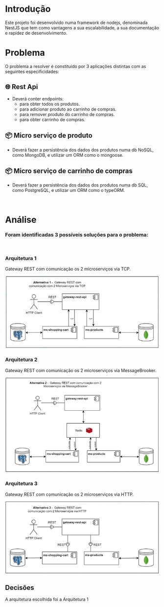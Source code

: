 # Introdução

Este projeto foi desenvolvido numa framework de nodejs, denominada NestJS que tem como vantagens a sua escalabilidade, a sua documentação e rapidez de desenvolvimento.

# Problema
O problema a resolver é constituido por 3 aplicações distintas com as seguintes especificidades:

## 🌐 Rest Api
- Deverá conter endpoints:
    - para obter todos os produtos.
    - para adicionar produto ao carrinho de compras.
    - para remover produto do carrinho de compras.
    - para obter carrinho de compras.

## 📦 Micro serviço de produto
- Deverá fazer a persistência dos dados dos produtos numa db NoSQL, como MongoDB, e utilizar um ORM como o mongoose.

## 📦 Micro serviço de carrinho de compras
- Deverá fazer a persistência dos dados dos produtos numa db SQL, como PostgreSQL, e utilizar um ORM como o typeORM.

<br>

# Análise

### Foram identificadas 3 possíveis soluções para o problema:
<br>


### Arquitetura 1

Gateway REST com comunicação os 2 microserviços via TCP.

![alt1](alt1.png)

### Arquitetura 2

Gateway REST com comunicação os 2 microserviços via MessageBrooker.

![alt2](alt2.png)

### Arquitetura 3

Gateway REST com comunicação os 2 microserviços via HTTP.

![alt3](alt3.png)


## Decisões

A arquitetura escolhida foi a Arquitetura 1 
